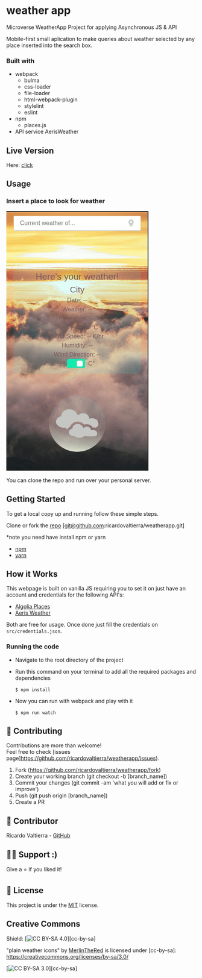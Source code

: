 weather app
==============
Microverse WeatherApp Project for applying Asynchronous JS &amp; API

Mobile-first small aplication to make queries about weather selected by any place inserted into the search box. 

### Built with

- webpack
  - bulma
  - css-loader
  - file-loader
  - html-webpack-plugin
  - stylelint
  - eslint
- npm
  - places.js
- API service AerisWeather


## Live Version
Here: [click](https://rawcdn.githack.com/ricardovaltierra/weatherapp/20d7c10d053857e3f0a6f40ef613e815fe425a32/dist/index.html)

## Usage
### Insert a place to look for weather
<img src="./src/img/usage_1.gif" alt="Query places to look for its weather information"/>

You can clone the repo and run over your personal server.

## Getting Started

To get a local copy up and running follow these simple steps.

Clone or fork the <a href="https://github.com/ricardovaltierra/weatherapp">repo</a> [git@github.com:ricardovaltierra/weatherapp.git]

*note you need have install npm or yarn
* [npm](https://www.npmjs.com/get-npm)
* [yarn](https://classic.yarnpkg.com/en/docs/install)

<!-- HOW IT WORKS -->
## How it Works

This webpage is built on vanilla JS requiring you to set it on just have an account and credentials for the following API's:

* [Algolia Places](https://community.algolia.com/)
* [Aeris Weather](https://www.aerisweather.com/)

Both are free for usage. Once done just fill the credentials on `src/credentials.json`.

### Running the code

*   Navigate to the root directory of the project

*   Run this command on your terminal to add all the required packages and dependencies
    ```
    $ npm install
    ```
*   Now you can run with webpack and play with it
    ```
    $ npm run watch
    ```

## 🤝 Contributing

Contributions are more than welcome!<br/>Feel free to check [issues page]https://github.com/ricardovaltierra/weatherapp/issues).


1. Fork (https://github.com/ricardovaltierra/weatherapp/fork)
2. Create your working branch (git checkout -b [branch_name])
3. Commit your changes (git commit -am 'what you will add or fix or improve')
4. Push (git push origin [branch_name])
5. Create a PR

## 🤖 Contributor

Ricardo Valtierra - [GitHub](https://github.com/ricardovaltierra)

## 🙋‍♂ Support :)

Give a ⭐️ if you liked it!

## 📝 License

This project is under the [MIT](LICENSE) license.

## Creative Commons

Shield: [![CC BY-SA 4.0][cc-by-sa-shield]][cc-by-sa]

"plain weather icons" by [MerlinTheRed](https://www.deviantart.com/merlinthered/about#about) is licensed under [cc-by-sa]: https://creativecommons.org/licenses/by-sa/3.0/

[![CC BY-SA 3.0][cc-by-sa-image]][cc-by-sa]

[cc-by-sa-image]: https://licensebuttons.net/l/by-sa/3.0/88x31.png
[cc-by-sa-shield]: https://img.shields.io/badge/License-CC%20BY--SA%203.0-lightgrey.svg
